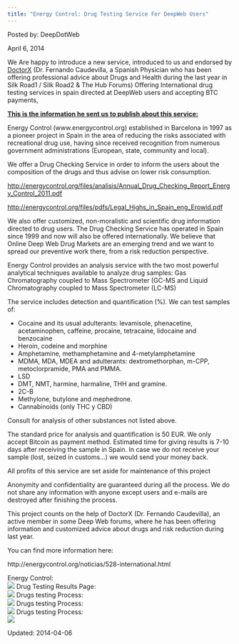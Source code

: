```yaml
---
title: "Energy Control: Drug Testing Service For DeepWeb Users"
---
```


Posted by: DeepDotWeb

<span>April 6, 2014</span>

<p>We Are happy to introduce a new service, introduced to us and endorsed by <a href="https://gir.pub/deepdotweb/2014/03/26/doctorx-ask-drug-expert-physician-thread-now-hub-forums/">DoctorX</a> (Dr. Fernando Caudevilla, a Spanish Physician who has been offering professional advice about Drugs and Health during the last year in Silk Road1 / Silk Road2 &amp; The Hub Forums) Offering International drug testing services in spain directed at DeepWeb users and accepting BTC payments,</p>
<p><span style="text-decoration: underline;"><strong>This is the information he sent us to publish about this service:</strong></span></p>
<p>Energy Control (www.energycontrol.org) established in Barcelona in 1997 as a pioneer project in Spain in the area of reducing the risks associated with recreational drug use, having since received recognition from numerous government administrations (European, state, community and local).</p>
<p>We offer a Drug Checking Service in order to inform the users about the composition of the drugs and thus advise on lower risk consumption.</p>
<p><a href="http://energycontrol.org/files/analisis/Annual_Drug_Checking_Report_Energy_Control_2011.pdf">http://energycontrol.org/files/analisis/Annual_Drug_Checking_Report_Energy_Control_2011.pdf</a></p>
<p><a href="http://energycontrol.org/files/pdfs/Legal_Highs_in_Spain_eng_Erowid.pdf">http://energycontrol.org/files/pdfs/Legal_Highs_in_Spain_eng_Erowid.pdf</a></p>
<p>We also offer customized, non-moralistic and scientific drug information directed to drug users. The Drug Checking Service has operated in Spain since 1999 and now will also be offered internationally. We believe that Online Deep Web Drug Markets are an emerging trend and we want to spread our preventive work there, from a risk reduction perspective.</p>
<p>Energy Control provides an analysis service with the two most powerful analytical techniques available to analyze drug samples: Gas Chromatography coupled to Mass Spectrometer (GC-MS and Liquid Chromatography coupled to Mass Spectrometer (LC-MS)</p>
<p>The service includes detection and quantification (%). We can test samples of:</p>
<ul>
<li>Cocaine and its usual adulterants: levamisole, phenacetine, acetaminophen, caffeine, procaine, tetracaine, lidocaine and benzocaine</li>
<li>Heroin, codeine and morphine</li>
<li>Amphetamine, methamphetamine and 4-metylamphetamine</li>
<li>MDMA, MDA, MDEA and adulterants: dextromethorphan, m-CPP, metoclorpramide, PMA and PMMA.</li>
<li>LSD</li>
<li>DMT, NMT, harmine, harmaline, THH and gramine.</li>
<li>2C-B</li>
<li>Methylone, butylone and mephedrone.</li>
<li>Cannabinoids (only THC y CBD)</li>
</ul>
<p>Consult for analysis of other substances not listed above.</p>
<p>The standard price for analysis and quantification is 50 EUR. We only accept Bitcoin as payment method. Estimated time for giving results is 7-10 days after receiving the sample in Spain. In case we do not receive your sample (lost, seized in customs…) we would send your money back.</p>
<p>All profits of this service are set aside for maintenance of this project</p>
<p>Anonymity and confidentiality are guaranteed during all the process. We do not share any information with anyone except users and e-mails are destroyed after finishing the process.</p>
<p>This project counts on the help of DoctorX (Dr. Fernando Caudevilla), an active member in some Deep Web forums, where he has been offering information and customized advice about drugs and risk reduction during last year.</p>
<p>You can find more information here:</p>
<p>http://energycontrol.org/noticias/528-international.html</p>
<p>Energy Control:<br />


<img src="https://gir.pub/deepdotweb/imgs/2014/04/energy_control.jpg"/>
    Drug Testing Results Page:<br />


<img src="https://gir.pub/deepdotweb/imgs/2014/04/Sin-título.jpg"/>
    Drugs testing Process:<br />


<img src="https://gir.pub/deepdotweb/imgs/2014/04/resultados_analisis.jpg"/>
    Drugs testing Process:<br />


<img src="https://gir.pub/deepdotweb/imgs/2014/04/presentacion_analisis.jpg"/>
    Drugs testing Process:<br />


<img src="https://gir.pub/deepdotweb/imgs/2014/04/matraces.png"/>

Updated: 2014-04-06
    
